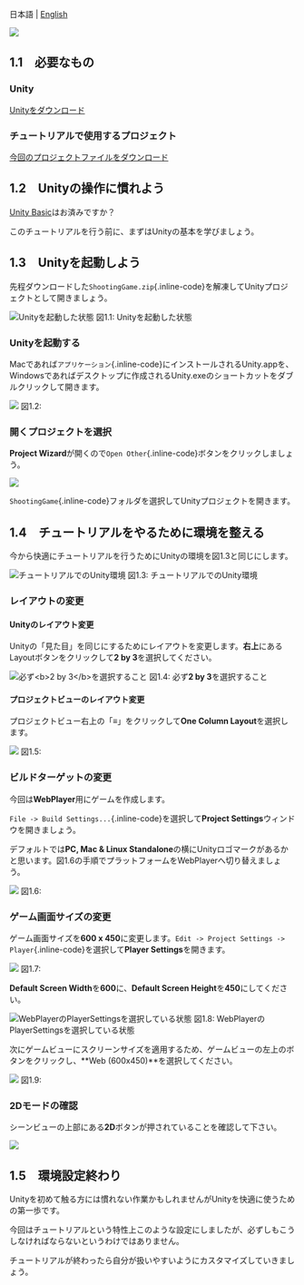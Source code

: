

日本語 | [English](../2d-shooting-game-en/)









![](images/intro/imageboard_rgh.jpg)



<span id="h1-1"></span>1.1　必要なもの
--------------------------------------

### <span id="h1-1-1"></span>Unity

[Unityをダウンロード](//japan.unity3d.com/unity/download/)

### <span id="h1-1-2"></span>チュートリアルで使用するプロジェクト

[今回のプロジェクトファイルをダウンロード](./game/project/ShootingGame.zip)

<span id="h1-2"></span>1.2　Unityの操作に慣れよう
-------------------------------------------------

[Unity Basic](/developer/document/tutorial/basic/)はお済みですか？

このチュートリアルを行う前に、まずはUnityの基本を学びましょう。

<span id="h1-3"></span>1.3　Unityを起動しよう
---------------------------------------------

先程ダウンロードした`ShootingGame.zip`{.inline-code}を解凍してUnityプロジェクトとして開きましょう。



![Unityを起動した状態](images/intro/open_unity.png)
図1.1: Unityを起動した状態



### <span id="h1-3-1"></span>Unityを起動する

Macであれば`アプリケーション`{.inline-code}にインストールされるUnity.appを、Windowsであればデスクトップに作成されるUnity.exeのショートカットをダブルクリックして開きます。



![](images/intro/finder.png)
図1.2:



### <span id="h1-3-2"></span>開くプロジェクトを選択

**Project
Wizard**が開くので`Open Other`{.inline-code}ボタンをクリックしましょう。



![](images/intro/open_other.png)



`ShootingGame`{.inline-code}フォルダを選択してUnityプロジェクトを開きます。

<span id="h1-4"></span>1.4　チュートリアルをやるために環境を整える
------------------------------------------------------------------

今から快適にチュートリアルを行うためにUnityの環境を図1.3と同じにします。



![チュートリアルでのUnity環境](images/intro/setup_unity.png)
図1.3: チュートリアルでのUnity環境



### <span id="h1-4-1"></span>レイアウトの変更

#### <span id="h1-4-1-1"></span>Unityのレイアウト変更

Unityの「見た目」を同じにするためにレイアウトを変更します。**右上**にあるLayoutボタンをクリックして**2
by 3**を選択してください。



![必ず\<b\>2 by 3\</b\>を選択すること](images/intro/change_layout.png)
図1.4: 必ず**2 by 3**を選択すること



#### <span id="h1-4-1-2"></span>プロジェクトビューのレイアウト変更

プロジェクトビュー右上の「**≡**」をクリックして**One Column
Layout**を選択します。



![](images/intro/change_column_layout.png)
図1.5:



### <span id="h1-4-2"></span>ビルドターゲットの変更

今回は**WebPlayer**用にゲームを作成します。

`File -> Build Settings...`{.inline-code}を選択して**Project
Settings**ウィンドウを開きましょう。

デフォルトでは**PC, Mac & Linux
Standalone**の横にUnityロゴマークがあるかと思います。図1.6の手順でプラットフォームをWebPlayerへ切り替えましょう。



![](images/intro/build_settings.png)
図1.6:



### <span id="h1-4-3"></span>ゲーム画面サイズの変更

ゲーム画面サイズを**600 x
450**に変更します。`Edit -> Project Settings -> Player`{.inline-code}を選択して**Player
Settings**を開きます。



![](images/intro/edit_project_settings_player.png)
図1.7:



**Default Screen Width**を**600**に、**Default Screen
Height**を**450**にしてください。



![WebPlayerのPlayerSettingsを選択している状態](images/intro/screen_size.png)
図1.8: WebPlayerのPlayerSettingsを選択している状態



次にゲームビューにスクリーンサイズを適用するため、ゲームビューの左上のボタンをクリックし、**Web
(600x450)**を選択してください。



![](images/intro/selected_screen_size.png)
図1.9:



### <span id="h1-4-4"></span>2Dモードの確認

シーンビューの上部にある**2D**ボタンが押されていることを確認して下さい。



![](images/intro/2D_mode.png)



<span id="h1-5"></span>1.5　環境設定終わり
------------------------------------------

Unityを初めて触る方には慣れない作業かもしれませんがUnityを快適に使うための第一歩です。

今回はチュートリアルという特性上このような設定にしましたが、必ずしもこうしなければならないというわけではありません。

チュートリアルが終わったら自分が扱いやすいようにカスタマイズしていきましょう。
